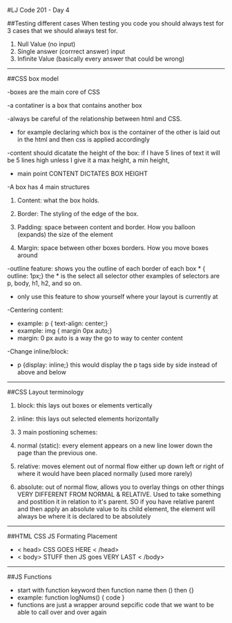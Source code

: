 #LJ Code 201 - Day 4

##Testing different cases
When testing you code you should always test for 3 cases that we should always test for.

1. Null Value (no input)
2. Single answer (corrrect answer) input
3. Infinite Value (basically every answer that could be wrong)

---
##CSS box model

-boxes are the main core of CSS

-a contatiner is a box that contains another box

-always be careful of the relationship between html and CSS.

- for example declaring which box is the container of the other is laid out in the html and then css is applied accordingly

-content should dicatate the height of the box: if I have 5 lines of text it will be 5 lines high unless I give it a max height, a min height, 

- main point CONTENT DICTATES BOX HEIGHT

-A box has 4 main structures

1. Content: what the box holds.

2. Border: The styling of the edge of the box. 

3. Padding: space between content and border. How you balloon (expands) the size of the element
4. Margin: space between other boxes borders. How you move boxes around

-outline feature: shows you the outline of each border of each box * { outline: 1px;} the * is the select all selector other examples of selectors are p, body, h1, h2, and so on.
- only use this feature to show yourself where your layout is currently at

-Centering content: 

- example: p { text-align: center;}
- example: img { margin 0px auto;}
- margin: 0 px auto is a way the go to way to center content

-Change inline/block:

- p {display: inline;} this would display the p tags side by side instead of above and below



---

##CSS Layout terminology

1. block: this lays out boxes or elements vertically
2. inline: this lays out selected elements horizontally
3. 3 main postioning schemes:

4. normal (static): every element appears on a new line lower down the page than the previous one.

5. relative: moves element out of normal flow either up down left or right of where it would have been placed normally (used more rarely)

6. absolute: out of normal flow, allows you to overlay things on other things VERY DIFFERENT FROM NORMAL & RELATIVE. Used to take something and postition it in relation to it's parent. SO if you have relative parent and then apply an absolute value to its child element, the element will always be where it is declared to be absolutely 

---

##HTML CSS JS Formating Placement
- < head> CSS GOES HERE < /head> 
- < body> STUFF then JS goes VERY LAST < /body> 

---

##JS Functions
- start with function keyword then function name then () then {}
- example: function logNums() { code } 
- functions are just a wrapper around sepcific code that we want to be able to call over and over again
